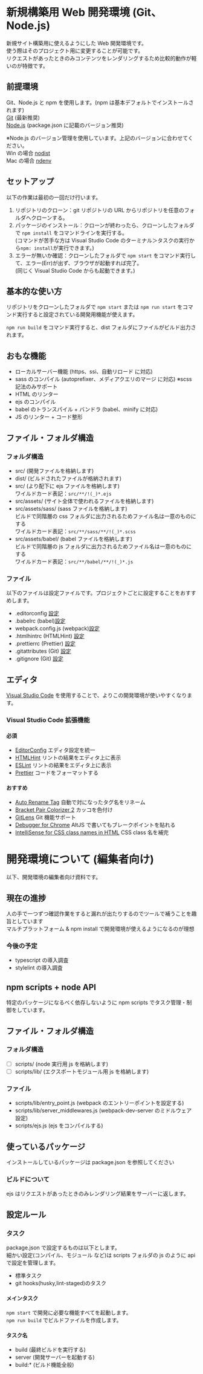# 新規構築用 Web 開発環境 (Git、Node.js)

新規サイト構築用に使えるようにした Web 開発環境です。  
使う際はそのプロジェクト用に変更することが可能です。  
リクエストがあったときのみコンテンツをレンダリングするため比較的動作が軽いのが特徴です。

## 前提環境

Git、Node.js と npm を使用します。(npm は基本デフォルトでインストールされます)  
[Git](https://git-scm.com/) (最新推奨)  
[Node.js](https://nodejs.org/ja/) (package.json に記載のバージョン推奨)

※Node.js のバージョン管理を使用しています。上記のバージョンに合わせてください。  
Win の場合 [nodist](https://github.com/marcelklehr/nodist/releases)  
Mac の場合 [ndenv](https://github.com/riywo/ndenv)

## セットアップ

以下の作業は最初の一回だけ行います。

1. リポジトリのクローン：git リポジトリの URL からリポジトリを任意のフォルダへクローンする。
2. パッケージのインストール：クローンが終わったら、クローンしたフォルダで `npm install` をコマンドラインを実行する。  
   (コマンドが苦手な方は Visual Studio Code のターミナル＞タスクの実行から`npm: install`が実行できます。)
3. エラーが無いか確認：クローンしたフォルダで `npm start` をコマンド実行して、エラー(Err)が出ず、ブラウザが起動すれば完了。  
   (同じく Visual Studio Code からも起動できます。)

## 基本的な使い方

リポジトリをクローンしたフォルダで `npm start` または `npm run start` をコマンド実行すると設定されている開発用機能が使えます。

`npm run build` をコマンド実行すると、dist フォルダにファイルがビルド出力されます。

## おもな機能

- ローカルサーバー機能 (https、ssi、自動リロード に対応)
- sass のコンパイル (autoprefixer、メディアクエリのマージ に対応) ※scss 記法のみサポート
- HTML のリンター
- ejs のコンパイル
- babel のトランスパイル + バンドラ (babel、minify に対応)
- JS のリンター + コード整形

## ファイル・フォルダ構造

### フォルダ構造

- src/ (開発ファイルを格納します)
- dist/ (ビルドされたファイルが格納されます)
- src/ (より配下に ejs ファイルを格納します)  
  ワイルドカード表記：`src/**/!(_)*.ejs`
- src/assets/ (サイト全体で使われるファイルを格納します)
- src/assets/sass/ (sass ファイルを格納します)  
  ビルドで同階層の css フォルダに出力されるためファイル名は一意のものにする  
  ワイルドカード表記：`src/**/sass/**/!(_)*.scss`
- src/assets/babel/ (babel ファイルを格納します)  
  ビルドで同階層の js フォルダに出力されるためファイル名は一意のものにする  
  ワイルドカード表記：`src/**/babel/**/!(_)*.js`

### ファイル

以下のファイルは設定ファイルです。プロジェクトごとに設定することをおすすめします。

- .editorconfig [設定](https://editorconfig.org/)
- .babelrc (babel)[設定](https://babeljs.io/docs/en/options)
- webpack.config.js (webpack)[設定](https://webpack.js.org/configuration/)
- .htmlhintrc (HTMLHint) [設定](https://github.com/yaniswang/HTMLHint/wiki/Rules)
- .prettierrc (Prettier) [設定](https://prettier.io/docs/en/options.html)
- .gitattributes (Git) [設定](https://git-scm.com/docs/gitattributes)
- .gitignore (Git) [設定](https://git-scm.com/docs/gitignore)

## エディタ

[Visual Studio Code](https://code.visualstudio.com/) を使用することで、よりこの開発環境が使いやすくなります。

### Visual Studio Code 拡張機能

#### 必須

- [EditorConfig](https://marketplace.visualstudio.com/items?itemName=EditorConfig.EditorConfig) エディタ設定を統一
- [HTMLHint](https://marketplace.visualstudio.com/items?itemName=mkaufman.HTMLHint) リントの結果をエディタ上に表示
- [ESLint](https://marketplace.visualstudio.com/items?itemName=dbaeumer.vscode-eslint) リントの結果をエディタ上に表示
- [Prettier](https://marketplace.visualstudio.com/items?itemName=esbenp.prettier-vscode) コードをフォーマットする

#### おすすめ

- [Auto Rename Tag](https://marketplace.visualstudio.com/items?itemName=formulahendry.auto-rename-tag) 自動で対になったタグ名をリネーム
- [Bracket Pair Colorizer 2](https://marketplace.visualstudio.com/items?itemName=CoenraadS.bracket-pair-colorizer-2) カッコを色付け
- [GitLens](https://marketplace.visualstudio.com/items?itemName=eamodio.gitlens) Git 機能サポート
- [Debugger for Chrome](https://marketplace.visualstudio.com/items?itemName=msjsdiag.debugger-for-chrome) AltJS で書いてもブレークポイントを貼れる
- [IntelliSense for CSS class names in HTML](https://marketplace.visualstudio.com/items?itemName=Zignd.html-css-class-completion) CSS class 名を補完

# 開発環境について (編集者向け)

以下、開発環境の編集者向け資料です。

## 現在の進捗

人の手で一つずつ確認作業をすると漏れが出たりするのでツールで補うことを趣旨としています  
マルチプラットフォーム & npm install で開発環境が使えるようになるのが理想

### 今後の予定

- typescript の導入調査
- stylelint の導入調査

## npm scripts + node API

特定のパッケージになるべく依存しないように npm scripts でタスク管理・制御をしています。

## ファイル・フォルダ構造

### フォルダ構造

- [ ] scripts/ (node 実行用 js を格納します)
- [ ] scripts/lib/ (エクスポートモジュール用 js を格納します)

### ファイル

- scripts/lib/entry_point.js (webpack のエントリーポイントを設定する)
- scripts/lib/server_middlewares.js (webpack-dev-server のミドルウェア設定)
- scripts/ejs.js (ejs をコンパイルする)

## 使っているパッケージ

インストールしているパッケージは package.json を参照してください

### ビルドについて

ejs はリクエストがあったときのみレンダリング結果をサーバーに返します。

## 設定ルール

### タスク

package.json で設定するものは以下とします。  
細かい設定(コンパイル、モジュール など)は scripts フォルダの js のように api で設定を管理します。

- 標準タスク
- git hooks(husky,lint-staged)のタスク

#### メインタスク

`npm start` で開発に必要な機能すべてを起動します。  
`npm run build` でビルドファイルを作成します。

#### タスク名

- build (最終ビルドを実行する)
- server (開発サーバーを起動する)
- build:\* (ビルド機能全般)

